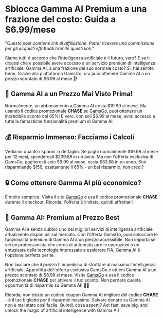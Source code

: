 # Sblocca Gamma AI Premium a una frazione del costo: Guida a $6.99/mese

"*Questo post contiene link di affiliazione. Potrei ricevere una commissione per gli acquisti effettuati tramite questi link.*"

Siamo tutti d'accordo che l'intelligenza artificiale è il futuro, vero? E se ti dicessi che è possibile avere accesso a un servizio premium di intelligenza artificiale, Gamma AI, a una frazione del suo normale costo? Sì, hai sentito bene. Grazie alla piattaforma GamsGo, ora puoi ottenere Gamma AI a un prezzo scontato di $6.99 al mese 🥳!

## 💸 Gamma AI a un Prezzo Mai Visto Prima!

Normalmente, un abbonamento a Gamma AI costa $19.99 al mese. Ma usando il codice promozionale **CHASE** su [GamsGo](https://www.gamsgo.com/partner/ykeX7B), puoi ottenere un incredibile sconto del 65%! È vero, con soli $6.99 al mese, avrai accesso a tutte le fantastiche funzionalità premium di Gamma AI.

## 💰 Risparmio Immenso: Facciamo i Calcoli

Vediamo quanto risparmi in dettaglio. Se paghi normalmente $19.99 al mese per 12 mesi, spenderesti $239.88 in un anno. Ma con l'offerta esclusiva di GamsGo, pagheresti solo $6.99 al mese, ossia $83.88 in un anno. Stai risparmiando $156, esattamente il 65% - un bel risparmio, non credi?

## 🔒 Come ottenere Gamma AI più economico?

È molto semplice. Visita il sito [GamsGo](https://www.gamsgo.com/partner/ykeX7B) e usa il codice promozionale **CHASE** durante il checkout. Ricorda, l'offerta è limitata, quindi affrettati!

## 🎁 Gamma AI: Premium al Prezzo Best

Gamma AI è senza dubbio uno dei migliori servizi di intelligenza artificiale attualmente disponibili sul mercato. Con l'offerta GamsGo, puoi sbloccare le funzionalità premium di Gamma AI a un prezzo accessibile. Non importa se sei un professionista che cerca di automatizzare le operazioni o un entusiasta della tecnologia interessato a esplorare l'IA, Gamma AI è l'opzione perfetta per te.

Non lasciare che il prezzo ti impedisca di sfruttare al massimo l'intelligenza artificiale. Approfitta dell'offerta esclusiva GamsGo e ottieni Gamma AI a un prezzo scontato di $6.99 al mese. Visita [GamsGo](https://www.gamsgo.com/partner/ykeX7B) e usa il codice promozionale **CHASE** per attivare il tuo sconto. Non perdere questa opportunità di risparmio su Gamma AI! 💪🚀

Ricorda, non esiste un codice coupon Gamma AI migliore del codice **CHASE** - è il tuo biglietto per il risparmio massimo. Salvare denaro su Gamma AI non è mai stato così facile. Quindi, cosa aspetti? Act fast, save big, and unlock the magic of artificial intelligence with Gamma AI!
